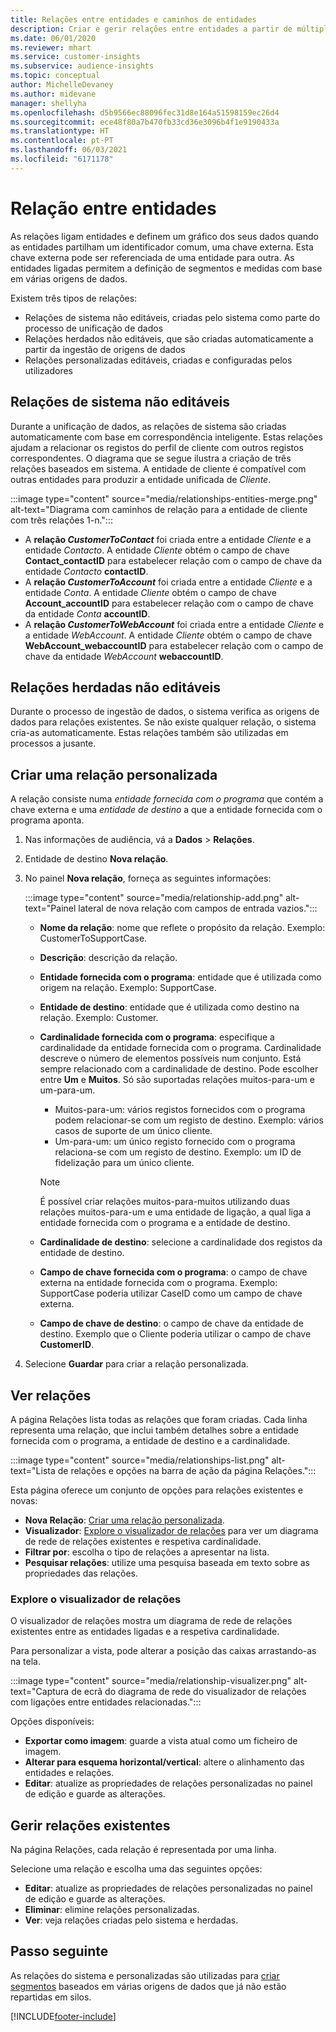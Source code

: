 ```yaml
---
title: Relações entre entidades e caminhos de entidades
description: Criar e gerir relações entre entidades a partir de múltiplas origens de dados.
ms.date: 06/01/2020
ms.reviewer: mhart
ms.service: customer-insights
ms.subservice: audience-insights
ms.topic: conceptual
author: MichelleDevaney
ms.author: midevane
manager: shellyha
ms.openlocfilehash: d5b9566ec88096fec31d8e164a51598159ec26d4
ms.sourcegitcommit: ece48f80a7b470fb33cd36e3096b4f1e9190433a
ms.translationtype: HT
ms.contentlocale: pt-PT
ms.lasthandoff: 06/03/2021
ms.locfileid: "6171178"
---
```

# <a name="relationships-between-entities"></a>Relação entre entidades

As relações ligam entidades e definem um gráfico dos seus dados quando as entidades partilham um identificador comum, uma chave externa. Esta chave externa pode ser referenciada de uma entidade para outra. As entidades ligadas permitem a definição de segmentos e medidas com base em várias origens de dados.

Existem três tipos de relações: 
- Relações de sistema não editáveis, criadas pelo sistema como parte do processo de unificação de dados
- Relações herdados não editáveis, que são criadas automaticamente a partir da ingestão de origens de dados 
- Relações personalizadas editáveis, criadas e configuradas pelos utilizadores

## <a name="non-editable-system-relationships"></a>Relações de sistema não editáveis

Durante a unificação de dados, as relações de sistema são criadas automaticamente com base em correspondência inteligente. Estas relações ajudam a relacionar os registos do perfil de cliente com outros registos correspondentes. O diagrama que se segue ilustra a criação de três relações baseados em sistema. A entidade de cliente é compatível com outras entidades para produzir a entidade unificada de *Cliente*.

:::image type="content" source="media/relationships-entities-merge.png" alt-text="Diagrama com caminhos de relação para a entidade de cliente com três relações 1-n.":::

- A **relação *CustomerToContact*** foi criada entre a entidade *Cliente* e a entidade *Contacto*. A entidade *Cliente* obtém o campo de chave **Contact_contactID** para estabelecer relação com o campo de chave da entidade *Contacto* **contactID**.
- A **relação *CustomerToAccount*** foi criada entre a entidade *Cliente* e a entidade *Conta*. A entidade *Cliente* obtém o campo de chave **Account_accountID** para estabelecer relação com o campo de chave da entidade *Conta* **accountID**.
- A **relação *CustomerToWebAccount*** foi criada entre a entidade *Cliente* e a entidade *WebAccount*. A entidade *Cliente* obtém o campo de chave **WebAccount_webaccountID** para estabelecer relação com o campo de chave da entidade *WebAccount* **webaccountID**.

## <a name="non-editable-inherited-relationships"></a>Relações herdadas não editáveis

Durante o processo de ingestão de dados, o sistema verifica as origens de dados para relações existentes. Se não existe qualquer relação, o sistema cria-as automaticamente. Estas relações também são utilizadas em processos a jusante.

## <a name="create-a-custom-relationship"></a>Criar uma relação personalizada

A relação consiste numa *entidade fornecida com o programa* que contém a chave externa e uma *entidade de destino* a que a entidade fornecida com o programa aponta. 

1. Nas informações de audiência, vá a **Dados** > **Relações**.

2. Entidade de destino **Nova relação**.

3. No painel **Nova relação**, forneça as seguintes informações:

   :::image type="content" source="media/relationship-add.png" alt-text="Painel lateral de nova relação com campos de entrada vazios.":::

   - **Nome da relação**: nome que reflete o propósito da relação. Exemplo: CustomerToSupportCase.
   - **Descrição**: descrição da relação.
   - **Entidade fornecida com o programa**: entidade que é utilizada como origem na relação. Exemplo: SupportCase.
   - **Entidade de destino**: entidade que é utilizada como destino na relação. Exemplo: Customer.
   - **Cardinalidade fornecida com o programa**: especifique a cardinalidade da entidade fornecida com o programa. Cardinalidade descreve o número de elementos possíveis num conjunto. Está sempre relacionado com a cardinalidade de destino. Pode escolher entre **Um** e **Muitos**. Só são suportadas relações muitos-para-um e um-para-um.  
     - Muitos-para-um: vários registos fornecidos com o programa podem relacionar-se com um registo de destino. Exemplo: vários casos de suporte de um único cliente.
     - Um-para-um: um único registo fornecido com o programa relaciona-se com um registo de destino. Exemplo: um ID de fidelização para um único cliente.

     > [!NOTE]
     > É possível criar relações muitos-para-muitos utilizando duas relações muitos-para-um e uma entidade de ligação, a qual liga a entidade fornecida com o programa e a entidade de destino.

   - **Cardinalidade de destino**: selecione a cardinalidade dos registos da entidade de destino. 
   - **Campo de chave fornecida com o programa**: o campo de chave externa na entidade fornecida com o programa. Exemplo: SupportCase poderia utilizar CaseID como um campo de chave externa.
   - **Campo de chave de destino**: o campo de chave da entidade de destino. Exemplo que o Cliente poderia utilizar o campo de chave **CustomerID**.

4. Selecione **Guardar** para criar a relação personalizada.

## <a name="view-relationships"></a>Ver relações

A página Relações lista todas as relações que foram criadas. Cada linha representa uma relação, que inclui também detalhes sobre a entidade fornecida com o programa, a entidade de destino e a cardinalidade. 

:::image type="content" source="media/relationships-list.png" alt-text="Lista de relações e opções na barra de ação da página Relações.":::

Esta página oferece um conjunto de opções para relações existentes e novas: 
- **Nova Relação**: [Criar uma relação personalizada](#create-a-custom-relationship).
- **Visualizador**: [Explore o visualizador de relações](#explore-the-relationship-visualizer) para ver um diagrama de rede de relações existentes e respetiva cardinalidade.
- **Filtrar por**: escolha o tipo de relações a apresentar na lista.
- **Pesquisar relações**: utilize uma pesquisa baseada em texto sobre as propriedades das relações.

### <a name="explore-the-relationship-visualizer"></a>Explore o visualizador de relações

O visualizador de relações mostra um diagrama de rede de relações existentes entre as entidades ligadas e a respetiva cardinalidade.

Para personalizar a vista, pode alterar a posição das caixas arrastando-as na tela.

:::image type="content" source="media/relationship-visualizer.png" alt-text="Captura de ecrã do diagrama de rede do visualizador de relações com ligações entre entidades relacionadas.":::

Opções disponíveis: 
- **Exportar como imagem**: guarde a vista atual como um ficheiro de imagem.
- **Alterar para esquema horizontal/vertical**: altere o alinhamento das entidades e relações.
- **Editar**: atualize as propriedades de relações personalizadas no painel de edição e guarde as alterações.

## <a name="manage-existing-relationships"></a>Gerir relações existentes 

Na página Relações, cada relação é representada por uma linha. 

Selecione uma relação e escolha uma das seguintes opções: 
 
- **Editar**: atualize as propriedades de relações personalizadas no painel de edição e guarde as alterações.
- **Eliminar**: elimine relações personalizadas.
- **Ver**: veja relações criadas pelo sistema e herdadas. 

## <a name="next-step"></a>Passo seguinte

As relações do sistema e personalizadas são utilizadas para [criar segmentos](segments.md) baseados em várias origens de dados que já não estão repartidas em silos.

[!INCLUDE[footer-include](../includes/footer-banner.md)]
